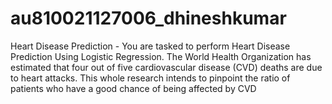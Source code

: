 # au810021127006_dhineshkumar
Heart Disease Prediction - You are tasked to perform Heart Disease Prediction Using Logistic Regression. The World Health Organization has estimated that four out of five cardiovascular disease (CVD) deaths are due to heart attacks. This whole research intends to pinpoint the ratio of patients who have a good chance of being affected by CVD 
